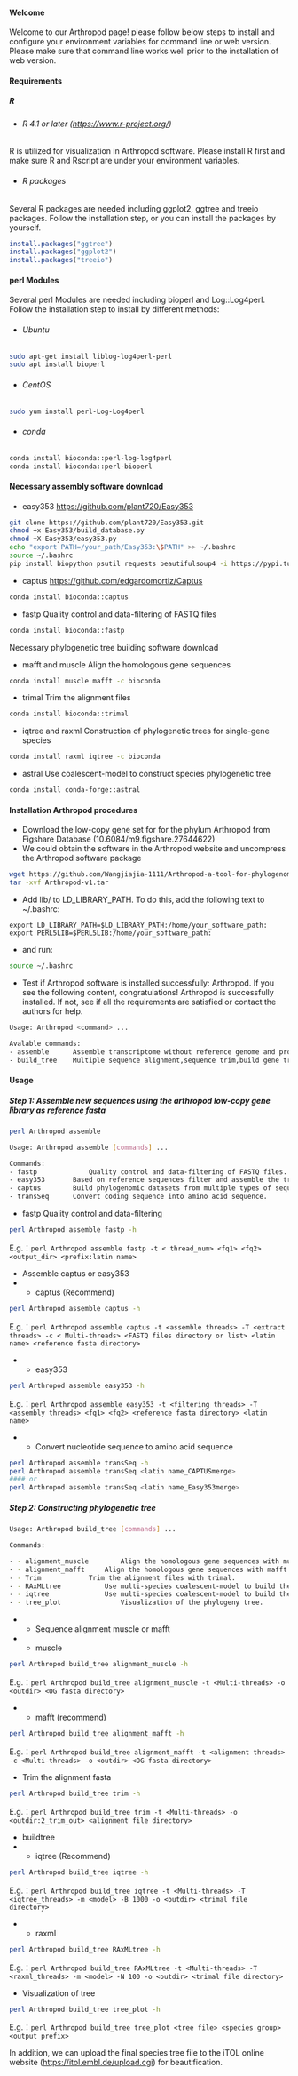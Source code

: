 #### Welcome
Welcome to our Arthropod page! please follow below steps to install and configure your environment variables for command line or web version. Please make sure that command line works well prior to the installation of web version.

#### Requirements
##### R
- ###### R 4.1 or later (https://www.r-project.org/)
R is utilized for visualization in Arthropod software. Please install R first and make sure R and Rscript are under your environment variables.
- ###### R packages
Several R packages are needed including ggplot2, ggtree and treeio packages. Follow the installation step, or you can install the packages by yourself.
```R
install.packages("ggtree")
install.packages("ggplot2")
install.packages("treeio")
```
#### perl Modules
Several perl Modules are needed including bioperl and Log::Log4perl. 
Follow the installation step to install by different methods:
- ###### Ubuntu
```bash
sudo apt-get install liblog-log4perl-perl
sudo apt install bioperl
```
- ###### CentOS
```bash
sudo yum install perl-Log-Log4perl
```
- ###### conda
```bash
conda install bioconda::perl-log-log4perl
conda install bioconda::perl-bioperl
```
#### Necessary assembly software download
- easy353	https://github.com/plant720/Easy353
```bash
git clone https://github.com/plant720/Easy353.git
chmod +x Easy353/build_database.py
chmod +X Easy353/easy353.py
echo "export PATH=/your_path/Easy353:\$PATH" >> ~/.bashrc
source ~/.bashrc
pip install biopython psutil requests beautifulsoup4 -i https://pypi.tuna.tsinghua.edu.cn/simple
```
- captus	https://github.com/edgardomortiz/Captus
```bash
conda install bioconda::captus
```
- fastp	Quality control and data-filtering of FASTQ files
```bash
conda install bioconda::fastp
```
Necessary phylogenetic tree building software download
- mafft and muscle	Align the homologous gene sequences
```bash
conda install muscle mafft -c bioconda
```
- trimal	Trim the alignment files
```bash
conda install bioconda::trimal
```
- iqtree and raxml	Construction of phylogenetic trees for single-gene species
```bash
conda install raxml iqtree -c bioconda
```
- astral	Use coalescent-model to construct species phylogenetic tree
```bash
conda install conda-forge::astral
```

#### Installation Arthropod procedures
- Download the low-copy gene set for for the phylum Arthropod from Figshare Database (10.6084/m9.figshare.27644622)
- We could obtain the software in the Arthropod website and uncompress the Arthropod software package
```bash
wget https://github.com/Wangjiajia-1111/Arthropod-a-tool-for-phylogenomic-research-in-arthropods/blob/main/Arthropod-v1.tar
tar -xvf Arthropod-v1.tar
```
- Add lib/ to LD_LIBRARY_PATH. To do this, add the following text to ~/.bashrc:
```text
export LD_LIBRARY_PATH=$LD_LIBRARY_PATH:/home/your_software_path:
export PERL5LIB=$PERL5LIB:/home/your_software_path:
```
- and run:
```bash
source ~/.bashrc
```
- Test if Arthropod software is installed successfully: Arthropod. If you see the following content, congratulations! Arthropod is successfully installed. If not, see if all the requirements are satisfied or contact the authors for help.
```bash
Usage: Arthropod <command> ...

Avalable commands:
- assemble    	Assemble transcriptome without reference genome and protein prediction
- build_tree	Multiple sequence alignment,sequence trim,build gene trees and the species tree
```

#### Usage
##### Step 1: Assemble new sequences using the arthropod low-copy gene library as reference fasta
```bash
perl Arthropod assemble

Usage: Arthropod assemble [commands] ...

Commands:
- fastp		        Quality control and data-filtering of FASTQ files.
- easy353		Based on reference sequences filter and assemble the transcriptome, the whole genome or genome skimming sequencing data to recover - target genes.
- captus		Build phylogenomic datasets from multiple types of sequencing data based on reference sequences.
- transSeq		Convert coding sequence into amino acid sequence.
```
- fastp	Quality control and data-filtering
```bash
perl Arthropod assemble fastp -h
```
E.g.：`perl Arthropod assemble fastp -t < thread_num> <fq1> <fq2> <output_dir> <prefix:latin name>`
- Assemble	captus or easy353
- - captus (Recommend)
```bash
perl Arthropod assemble captus -h
```
E.g.：`perl Arthropod assemble captus -t <assemble threads> -T <extract threads> -c < Multi-threads> <FASTQ files directory or list> <latin name> <reference fasta directory>`
- - easy353
```bash
perl Arthropod assemble easy353 -h
```
E.g.：`perl Arthropod assemble easy353 -t <filtering threads> -T <assembly threads> <fq1> <fq2> <reference fasta directory> <latin name>`

- - Convert nucleotide sequence to amino acid sequence
```bash
perl Arthropod assemble transSeq -h
perl Arthropod assemble transSeq <latin name_CAPTUSmerge>
#### or
perl Arthropod assemble transSeq <latin name_Easy353merge>
```
##### Step 2: Constructing phylogenetic tree
```bash
Usage: Arthropod build_tree [commands] ...

Commands:

- - alignment_muscle		Align the homologous gene sequences with muscle.
- - alignment_mafft		Align the homologous gene sequences with mafft.
- - Trim			Trim the alignment files with trimal.
- - RAxMLtree			Use multi-species coalescent-model to build the phylogenetic trees with RAxML(gene tree) and ASTRAL(species tree).
- - iqtree		        Use multi-species coalescent-model to build the phylogenetic trees with iqtree(gene tree) and ASTRAL(species tree).
- - tree_plot		        Visualization of the phylogeny tree.
```

- - Sequence alignment	muscle or mafft
- - muscle
```bash
perl Arthropod build_tree alignment_muscle -h
```
E.g.：`perl Arthropod build_tree alignment_muscle -t <Multi-threads> -o <outdir> <OG fasta directory>`
- - mafft (recommend)
```bash
perl Arthropod build_tree alignment_mafft -h
```
E.g.：`perl Arthropod build_tree alignment_mafft -t <alignment threads> -c <Multi-threads> -o <outdir> <OG fasta directory>`
- Trim the alignment fasta
```bash
perl Arthropod build_tree trim -h
```
E.g.：`perl Arthropod build_tree trim -t <Multi-threads> -o <outdir:2_trim_out> <alignment file directory>`
- buildtree
- - iqtree (Recommend)
```bash
perl Arthropod build_tree iqtree -h
```
E.g.：`perl Arthropod build_tree iqtree -t <Multi-threads> -T <iqtree_threads> -m <model> -B 1000 -o <outdir> <trimal file directory>`
- - raxml
```bash
perl Arthropod build_tree RAxMLtree -h
```
E.g.：`perl Arthropod build_tree RAxMLtree -t <Multi-threads> -T <raxml_threads> -m <model> -N 100 -o <outdir> <trimal file directory>`
- Visualization of tree
```bash
perl Arthropod build_tree tree_plot -h
```
E.g.：`perl Arthropod build_tree tree_plot <tree file> <species group> <output prefix>`

In addition, we can upload the final species tree file to the iTOL online website (https://itol.embl.de/upload.cgi) for beautification.

